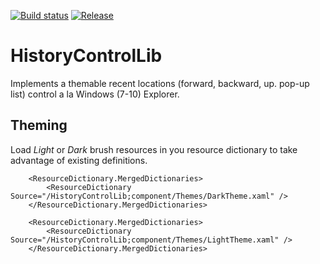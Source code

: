 [![Build status](https://ci.appveyor.com/api/projects/status/b5aljj6ec5cn10c0/branch/master?svg=true)](https://ci.appveyor.com/project/Dirkster99/historycontrollib/branch/master)
[![Release](https://img.shields.io/github/release/Dirkster99/MRULib.svg)](https://github.com/Dirkster99/MRULib/releases/latest)

# HistoryControlLib
Implements a themable recent locations (forward, backward, up. pop-up list) control a la Windows (7-10) Explorer.

## Theming

Load *Light* or *Dark* brush resources in you resource dictionary to take advantage of existing definitions.

```XAML
    <ResourceDictionary.MergedDictionaries>
        <ResourceDictionary Source="/HistoryControlLib;component/Themes/DarkTheme.xaml" />
    </ResourceDictionary.MergedDictionaries>
```

```XAML
    <ResourceDictionary.MergedDictionaries>
        <ResourceDictionary Source="/HistoryControlLib;component/Themes/LightTheme.xaml" />
    </ResourceDictionary.MergedDictionaries>
```

